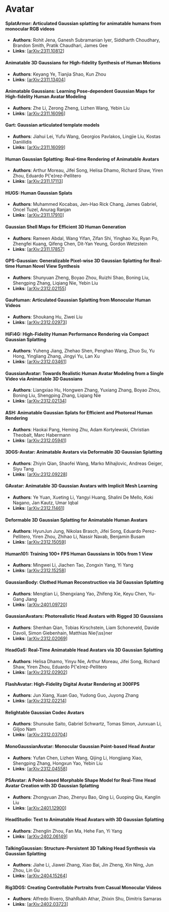# Avatar

#### SplatArmor: Articulated Gaussian splatting for animatable humans from monocular RGB videos
- **Authors**: Rohit Jena, Ganesh Subramanian Iyer, Siddharth Choudhary, Brandon Smith, Pratik Chaudhari, James Gee
- **Links**: [[arXiv:2311.10812](https://arxiv.org/abs/2311.10812)]

#### Animatable 3D Gaussians for High-fidelity Synthesis of Human Motions
- **Authors**: Keyang Ye, Tianjia Shao, Kun Zhou
- **Links**: [[arXiv:2311.13404](https://arxiv.org/abs/2311.13404)]

#### Animatable Gaussians: Learning Pose-dependent Gaussian Maps for High-fidelity Human Avatar Modeling
- **Authors**: Zhe Li, Zerong Zheng, Lizhen Wang, Yebin Liu
- **Links**: [[arXiv:2311.16096](https://arxiv.org/abs/2311.16096)]

#### Gart: Gaussian articulated template models
- **Authors**: Jiahui Lei, Yufu Wang, Georgios Pavlakos, Lingjie Liu, Kostas Daniilidis
- **Links**: [[arXiv:2311.16099](https://arxiv.org/abs/2311.16099)]

#### Human Gaussian Splatting: Real-time Rendering of Animatable Avatars
- **Authors**: Arthur Moreau, Jifei Song, Helisa Dhamo, Richard Shaw, Yiren Zhou, Eduardo P{\'e}rez-Pellitero
- **Links**: [[arXiv:2311.17113](https://arxiv.org/abs/2311.17113)]

#### HUGS: Human Gaussian Splats
- **Authors**: Muhammed Kocabas, Jen-Hao Rick Chang, James Gabriel, Oncel Tuzel, Anurag Ranjan
- **Links**: [[arXiv:2311.17910](https://arxiv.org/abs/2311.17910)]

#### Gaussian Shell Maps for Efficient 3D Human Generation
- **Authors**: Rameen Abdal, Wang Yifan, Zifan Shi, Yinghao Xu, Ryan Po, Zhengfei Kuang, Qifeng Chen, Dit-Yan Yeung, Gordon Wetzstein
- **Links**: [[arXiv:2311.17857](https://arxiv.org/abs/2311.17857)]

#### GPS-Gaussian: Generalizable Pixel-wise 3D Gaussian Splatting for Real-time Human Novel View Synthesis
- **Authors**: Shunyuan Zheng, Boyao Zhou, Ruizhi Shao, Boning Liu, Shengping Zhang, Liqiang Nie, Yebin Liu
- **Links**: [[arXiv:2312.02155](https://arxiv.org/abs/2312.02155)]

#### GauHuman: Articulated Gaussian Splatting from Monocular Human Videos
- **Authors**: Shoukang Hu, Ziwei Liu
- **Links**: [[arXiv:2312.02973](https://arxiv.org/abs/2312.02973)]

#### HiFi4G: High-Fidelity Human Performance Rendering via Compact Gaussian Splatting
- **Authors**: Yuheng Jiang, Zhehao Shen, Penghao Wang, Zhuo Su, Yu Hong, Yingliang Zhang, Jingyi Yu, Lan Xu
- **Links**: [[arXiv:2312.03461](https://arxiv.org/abs/2312.03461)]

#### GaussianAvatar: Towards Realistic Human Avatar Modeling from a Single Video via Animatable 3D Gaussians
- **Authors**: Liangxiao Hu, Hongwen Zhang, Yuxiang Zhang, Boyao Zhou, Boning Liu, Shengping Zhang, Liqiang Nie
- **Links**: [[arXiv:2312.02134](https://arxiv.org/abs/2312.02134)]

#### ASH: Animatable Gaussian Splats for Efficient and Photoreal Human Rendering
- **Authors**: Haokai Pang, Heming Zhu, Adam Kortylewski, Christian Theobalt, Marc Habermann
- **Links**: [[arXiv:2312.05941](https://arxiv.org/abs/2312.05941)]

#### 3DGS-Avatar: Animatable Avatars via Deformable 3D Gaussian Splatting
- **Authors**: Zhiyin Qian, Shaofei Wang, Marko Mihajlovic, Andreas Geiger, Siyu Tang
- **Links**: [[arXiv:2312.09228](https://arxiv.org/abs/2312.09228)]

#### GAvatar: Animatable 3D Gaussian Avatars with Implicit Mesh Learning
- **Authors**: Ye Yuan, Xueting Li, Yangyi Huang, Shalini De Mello, Koki Nagano, Jan Kautz, Umar Iqbal
- **Links**: [[arXiv:2312.11461](https://arxiv.org/abs/2312.11461)]

#### Deformable 3D Gaussian Splatting for Animatable Human Avatars
- **Authors**: HyunJun Jung, Nikolas Brasch, Jifei Song, Eduardo Perez-Pellitero, Yiren Zhou, Zhihao Li, Nassir Navab, Benjamin Busam
- **Links**: [[arXiv:2312.15059](https://arxiv.org/abs/2312.15059)]

#### Human101: Training 100+ FPS Human Gaussians in 100s from 1 View
- **Authors**: Mingwei Li, Jiachen Tao, Zongxin Yang, Yi Yang
- **Links**: [[arXiv:2312.15258](https://arxiv.org/abs/2312.15258)]

#### GaussianBody: Clothed Human Reconstruction via 3d Gaussian Splatting
- **Authors**: Mengtian Li, Shengxiang Yao, Zhifeng Xie, Keyu Chen, Yu-Gang Jiang
- **Links**: [[arXiv:2401.09720](https://arxiv.org/abs/2401.09720)]

#### GaussianAvatars: Photorealistic Head Avatars with Rigged 3D Gaussians
- **Authors**: Shenhan Qian, Tobias Kirschstein, Liam Schoneveld, Davide Davoli, Simon Giebenhain, Matthias Nie{\ss}ner
- **Links**: [[arXiv:2312.02069](https://arxiv.org/abs/2312.02069)]

#### HeadGaS: Real-Time Animatable Head Avatars via 3D Gaussian Splatting
- **Authors**: Helisa Dhamo, Yinyu Nie, Arthur Moreau, Jifei Song, Richard Shaw, Yiren Zhou, Eduardo P{\'e}rez-Pellitero
- **Links**: [[arXiv:2312.02902](https://arxiv.org/abs/2312.02902)]

#### FlashAvatar: High-Fidelity Digital Avatar Rendering at 300FPS
- **Authors**: Jun Xiang, Xuan Gao, Yudong Guo, Juyong Zhang
- **Links**: [[arXiv:2312.02214](https://arxiv.org/abs/2312.02214)]

#### Relightable Gaussian Codec Avatars
- **Authors**: Shunsuke Saito, Gabriel Schwartz, Tomas Simon, Junxuan Li, Giljoo Nam
- **Links**: [[arXiv:2312.03704](https://arxiv.org/abs/2312.03704)]

#### MonoGaussianAvatar: Monocular Gaussian Point-based Head Avatar
- **Authors**: Yufan Chen, Lizhen Wang, Qijing Li, Hongjiang Xiao, Shengping Zhang, Hongxun Yao, Yebin Liu
- **Links**: [[arXiv:2312.04558](https://arxiv.org/abs/2312.04558)]

#### PSAvatar: A Point-based Morphable Shape Model for Real-Time Head Avatar Creation with 3D Gaussian Splatting
- **Authors**: Zhongyuan Zhao, Zhenyu Bao, Qing Li, Guoping Qiu, Kanglin Liu
- **Links**: [[arXiv:2401.12900](https://arxiv.org/abs/2401.12900)]

#### HeadStudio: Text to Animatable Head Avatars with 3D Gaussian Splatting
- **Authors**: Zhenglin Zhou, Fan Ma, Hehe Fan, Yi Yang
- **Links**: [[arXiv:2402.06149](https://arxiv.org/abs/2402.06149)]

#### TalkingGaussian: Structure-Persistent 3D Talking Head Synthesis via Gaussian Splatting
- **Authors**: Jiahe Li, Jiawei Zhang, Xiao Bai, Jin Zheng, Xin Ning, Jun Zhou, Lin Gu
- **Links**: [[arXiv:2404.15264](https://arxiv.org/abs/2404.15264)]

#### Rig3DGS: Creating Controllable Portraits from Casual Monocular Videos
- **Authors**: Alfredo Rivero, ShahRukh Athar, Zhixin Shu, Dimitris Samaras
- **Links**: [[arXiv:2402.03723](https://arxiv.org/abs/2402.03723)]

